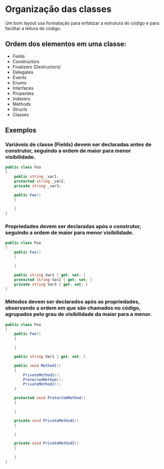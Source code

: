 # Organização das classes

Um bom layout usa formatação para enfatizar a estrutura do código e para facilitar a leitura de código.

## Ordem dos elementos em uma classe:

* Fields 
* Constructors 
* Finalizers (Destructors) 
* Delegates 
* Events 
* Enums 
* Interfaces 
* Properties 
* Indexers 
* Methods 
* Structs 
* Classes

## Exemplos

### Variáveis de classe (Fields) devem ser declaradas antes de construtor, seguindo a ordem de maior para menor visibilidade.

```C#
public class Foo
{
    public string _var1;
    protected string _var2;
    private string _var3;

    public Foo()
    {
        
    }
}    
```

### Propriedades devem ser declaradas após o construtor, seguindo a ordem de maior para menor visibilidade.

```C#
public class Foo
{
    public Foo()
    {

    }

    public string Var1 { get; set; }
    protected string Var2 { get; set; }
    private string Var3 { get; set; }
}    
```

### Métodos devem ser declarados após as propriedades, observando a ordem em que são chamados no código, agrupados pelo grau de visibilidade da maior para a menor.

```C#
public class Foo
{
    public Foo()
    {

    }

    public string Var1 { get; set; }

    public void Method1()
    {
        PrivateMethod1();
        ProtectedMethod();
        PrivateMethod2();
    }

    protected void ProtectedMethod()
    {

    }

    private void PrivateMethod1()
    {

    }

    private void PrivateMethod2()
    {
        
    }
}
```



